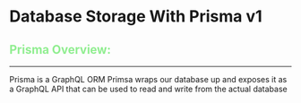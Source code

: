 <style>
th, thead {
    border-top:1pt solid;
    border-bottom: 2px solid;
    border-left: none;
    border-right: none;
}
td {
    border-top: 1px solid;
    border-bottom: 1px solid;
    border-left: 1px solid;
    border-right: 1px solid;
}
</style>

# Database Storage With Prisma v1

## <span style="color:lightgreen">Prisma Overview:</span>

---

Prisma is a GraphQL ORM
Primsa wraps our database up and exposes it as a GraphQL API that can be used to read and write from the actual database
